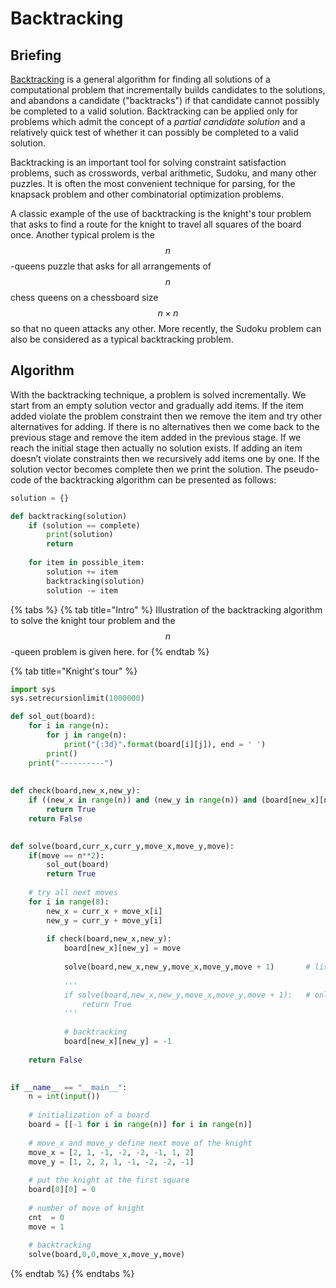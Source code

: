 # Backtracking

## Briefing
[Backtracking](https://en.wikipedia.org/wiki/Backtracking) is a general algorithm for finding all solutions of a computational problem that incrementally builds candidates to the solutions, and abandons a candidate ("backtracks") if that candidate cannot possibly be completed to a valid solution. Backtracking can be applied only for problems which admit the concept of a _partial candidate solution_ and a relatively quick test of whether it can possibly be completed to a valid solution. 

Backtracking is an important tool for solving constraint satisfaction problems, such as crosswords, verbal arithmetic, Sudoku, and many other puzzles. It is often the most convenient technique for parsing, for the knapsack problem and other combinatorial optimization problems.

A classic example of the use of backtracking is the knight's tour problem that asks to find a route for the knight to travel all squares of the board once. Another typical prolem is the $$n$$-queens puzzle that asks for all arrangements of $$n$$ chess queens on a chessboard size $$n \times n$$ so that no queen attacks any other. More recently, the Sudoku problem can also be considered as a typical backtracking problem.

## Algorithm
With the backtracking technique, a problem is solved incrementally. We start from an empty solution vector and gradually add items. If the item added violate the problem constraint then we remove the item and try other alternatives for adding. If there is no alternatives then we come back to the previous stage and remove the item added in the previous stage. If we reach the initial stage then actually no solution exists. If adding an item doesn’t violate constraints then we recursively add items one by one. If the solution vector becomes complete then we print the solution. The pseudo-code of the backtracking algorithm can be presented as follows:

```python
solution = {}

def backtracking(solution)
    if (solution == complete)
        print(solution)
        return
    
    for item in possible_item:
        solution += item
        backtracking(solution)
        solution -= item
```

{% tabs %} {% tab title="Intro" %}
Illustration of the backtracking algorithm to solve the knight tour problem and the $$n$$-queen problem is given here. for 
{% endtab %}

{% tab title="Knight's tour" %}
```python
import sys
sys.setrecursionlimit(1000000)

def sol_out(board): 
    for i in range(n): 
        for j in range(n): 
            print("{:3d}".format(board[i][j]), end = ' ') 
        print() 
    print("----------")
    
  
def check(board,new_x,new_y):
    if ((new_x in range(n)) and (new_y in range(n)) and (board[new_x][new_y] == -1)):
        return True
    return False

  
def solve(board,curr_x,curr_y,move_x,move_y,move): 
    if(move == n**2): 
        sol_out(board)
        return True
      
    # try all next moves
    for i in range(8): 
        new_x = curr_x + move_x[i] 
        new_y = curr_y + move_y[i]
        
        if check(board,new_x,new_y): 
            board[new_x][new_y] = move
            
            solve(board,new_x,new_y,move_x,move_y,move + 1)       # list all solutions
            
            '''
            if solve(board,new_x,new_y,move_x,move_y,move + 1):   # only one solution is needed
                return True
            '''
            
            # backtracking 
            board[new_x][new_y] = -1
            
    return False

          
if __name__ == "__main__":  
    n = int(input())
    
    # initialization of a board  
    board = [[-1 for i in range(n)] for i in range(n)] 
      
    # move_x and move_y define next move of the knight
    move_x = [2, 1, -1, -2, -2, -1, 1, 2] 
    move_y = [1, 2, 2, 1, -1, -2, -2, -1] 
      
    # put the knight at the first square 
    board[0][0] = 0
      
    # number of move of knight 
    cnt  = 0
    move = 1
      
    # backtracking
    solve(board,0,0,move_x,move_y,move)
```
{% endtab %} 
{% endtabs %}



